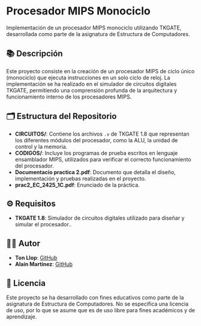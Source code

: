 # Procesador MIPS Monociclo

Implementación de un procesador MIPS monociclo utilizando TKGATE, desarrollada como parte de la asignatura de Estructura de Computadores.

## 📚 Descripción

Este proyecto consiste en la creación de un procesador MIPS de ciclo único (monociclo) que ejecuta instrucciones en un solo ciclo de reloj. La implementación se ha realizado en el simulador de circuitos digitales TKGATE, permitiendo una comprensión profunda de la arquitectura y funcionamiento interno de los procesadores MIPS.

## 🗂 Estructura del Repositorio

- **CIRCUITOS/**: Contiene los archivos `.v` de TKGATE 1.8 que representan los diferentes módulos del procesador, como la ALU, la unidad de control y la memoria.
- **CODIGOS/**: Incluye los programas de prueba escritos en lenguaje ensamblador MIPS, utilizados para verificar el correcto funcionamiento del procesador.
- **Documentacio practica 2.pdf**: Documento que detalla el diseño, implementación y pruebas realizadas en el proyecto.
- **prac2_EC_2425_1C.pdf**: Enunciado de la práctica.

## ⚙️ Requisitos

- **TKGATE 1.8**: Simulador de circuitos digitales utilizado para diseñar y simular el procesador..

## 🧑‍💻 Autor

- **Ton Llop**: [GitHub](https://github.com/Ton-Llop)
- **Alain Martínez**: [GitHub](https://github.com/alainmartinez23)

## 📄 Licencia

Este proyecto se ha desarrollado con fines educativos como parte de la asignatura de Estructura de Computadores. No se especifica una licencia de uso, por lo que se asume que es de uso libre para fines académicos y de aprendizaje.
